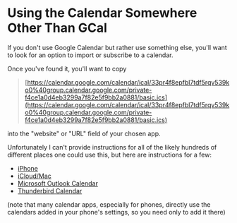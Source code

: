 # Using the Calendar Somewhere Other Than GCal

If you don't use Google Calendar but rather use something else, you'll want to look for an option to import or subscribe to a calendar.

Once you've found it, you'll want to copy

> [https://calendar.google.com/calendar/ical/33pr4f8epfbl7tdf5rqv539ko0%40group.calendar.google.com/private-f4ce1a0d4eb3299a7f82e5f9bb2a0881/basic.ics](https://calendar.google.com/calendar/ical/33pr4f8epfbl7tdf5rqv539ko0%40group.calendar.google.com/private-f4ce1a0d4eb3299a7f82e5f9bb2a0881/basic.ics)

into the "website" or "URL" field of your chosen app.


Unfortunately I can't provide instructions for all of the likely hundreds of different places one could use this, but here are instructions for a few:

* [iPhone](https://support.apple.com/en-ca/guide/iphone/iph3d1110d4/ios#iph30203de42)
* [iCloud/Mac](https://support.apple.com/en-us/HT202361)
* [Microsoft Outlook Calendar](https://support.office.com/en-us/article/Import-or-subscribe-to-a-calendar-in-Outlook-com-cff1429c-5af6-41ec-a5b4-74f2c278e98c)
* [Thunderbird Calendar](https://support.mozilla.org/en-US/kb/creating-new-calendars#w_icalendar-ics)

(note that many calendar apps, especially for phones, directly use the calendars added in your phone's settings, so you need only to add it there)
